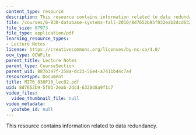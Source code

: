 ```yaml
---
content_type: resource
description: This resource contains information related to data redundancy.
file: /courses/6-830-database-systems-fall-2010/8d7652b95f032eab2dcd6320d8a9f1c7_MIT6_830F10_lec02.pdf
file_size: 87973
file_type: application/pdf
learning_resource_types:
- Lecture Notes
license: https://creativecommons.org/licenses/by-nc-sa/4.0/
ocw_type: OCWFile
parent_title: Lecture Notes
parent_type: CourseSection
parent_uid: 887b347f-358a-dc23-56e4-a7411b44c7a4
resourcetype: Document
title: MIT6_830F10_lec02.pdf
uid: 8d7652b9-5f03-2eab-2dcd-6320d8a9f1c7
video_files:
  video_thumbnail_file: null
video_metadata:
  youtube_id: null
---
```

This resource contains information related to data redundancy.